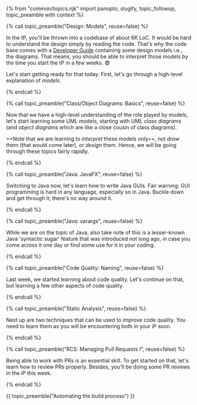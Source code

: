 {% from "common/topics.njk" import panopto, slugify, topic_followup, topic_preamble with context %}


{% call topic_preamble("Design: Models", reuse=false) %}

In the tP, you'll be thrown into a codebase of about 6K <tooltip content="Lines of Code">LoC</tooltip>. It would be hard to understand the design simply by reading the code. That's why the code base comes with a [Developer Guide](https://se-education.org/addressbook-level3/DeveloperGuide.html) containing some design models i.e., the diagrams. That means, you should be able to interpret those models by the time you start the tP in a few weeks. :fearful:

Let's start getting ready for that today. First, let's go through a high-level explanation of _models_.

{% endcall %}
<!-- ---------------------------------------------------------------------------- -->
{% call topic_preamble("Class/Object Diagrams: Basics", reuse=false) %}

Now that we have a high-level understanding of the role played by models, let's start learning some UML models, starting with UML _class diagrams_ (and _object diagrams_ which are like a close cousin of class diagrams).

==Note that we are learning to _interpret_ these models only==, not _draw_ them (that would come later), or _design_ them. Hence, we will be going through these topics fairly rapidly.

{% endcall %}
<!-- ---------------------------------------------------------------------------- -->
{% call topic_preamble("Java: JavaFX", reuse=false) %}

Switching to Java now, let's learn how to write Java GUIs. Fair warning: GUI programming is hard in any language, especially so in Java. Buckle down and get through it; there's no way around it.

{% endcall %}
<!-- ---------------------------------------------------------------------------- -->
{% call topic_preamble("Java: varargs", reuse=false) %}

While we are on the topic of Java, also take note of this is a lesser-known Java 'syntactic sugar' feature that was introduced not long ago, in case you come across it one day or find some use for it in your coding.

{% endcall %}
<!-- ---------------------------------------------------------------------------- -->
{% call topic_preamble("Code Quality: Naming", reuse=false) %}

Last week, we started learning about code quality. Let's continue on that, but learning a few other aspects of code quality.

{% endcall %}
<!-- ---------------------------------------------------------------------------- -->
{% call topic_preamble("Static Analysis", reuse=false) %}

Next up are two techniques that can be used to improve code quality. You need to learn them as you will be encountering both in your iP soon.

{% endcall %}
<!-- ---------------------------------------------------------------------------- -->
{% call topic_preamble("RCS: Managing Pull Requests I", reuse=false) %}

Being able to work with PRs is an essential skill. To get started on that, let's learn how to review PRs properly. Besides, you'll be doing some PR reviews in the iP this week.

{% endcall %}
<!-- ---------------------------------------------------------------------------- -->
{{ topic_preamble("Automating the build process") }}
<!-- ---------------------------------------------------------------------------- -->
